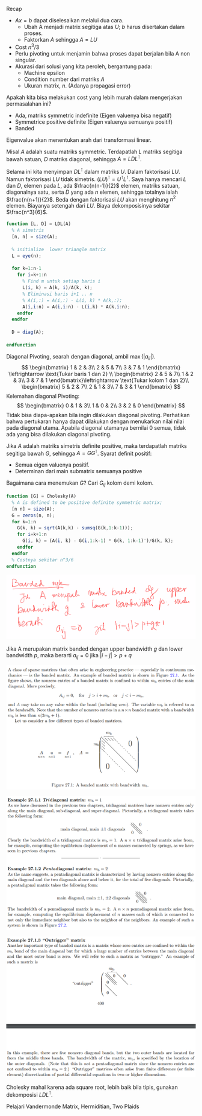 Recap

- $Ax = b$ dapat diselesaikan melalui dua cara.
  - Ubah A menjadi matrix segitiga atas $U$; $b$ harus disertakan dalam proses.
  - Faktorkan $A$ sehingga $A = LU$
- Cost $n^3/3$
- Perlu pivoting untuk menjamin bahwa proses dapat berjalan bila A non singular.
- Akurasi dari solusi yang kita peroleh, bergantung pada:
  - Machine epsilon
  - Condition number dari matriks $A$
  - Ukuran matrix, $n$. (Adanya propagasi error)

Apakah kita bisa melakukan cost yang lebih murah dalam mengerjakan permasalahan ini?

- Ada, matriks symmetric indefinite (Eigen valuenya bisa negatif)
- Symmetrice positive definite (Eigen valuenya semuanya positif)
- Banded

Eigenvalue akan menentukan arah dari transformasi linear.

Misal $A$ adalah suatu matriks symmetric. Terdapatlah $L$ matriks segitiga bawah satuan, $D$ matriks diagonal, sehingga $A = LDL^\intercal$.

Selama ini kita menyimpan $DL^\intercal$ dalam matriks $U$. Dalam faktorisasi $LU$. Namun faktorisasi $LU$ tidak simetris. $(LU)^\intercal = U^\intercal L^\intercal$. Saya hanya mencari $L$ dan $D$, elemen pada $L$, ada $\frac{n(n-1)}{2}$ elemen, matriks satuan, diagonalnya satu, serta $D$ yang ada $n$ elemen, sehingga totalnya ialah $\frac{n(n+1)}{2}$. Beda dengan faktorisasi $LU$ akan menghitung $n^2$ elemen. Biayanya setengah dari $LU$. Biaya dekomposisinya sekitar $\frac{n^3}{6}$.

```octave
function [L, D] = LDL(A)
  % A simetris
  [n, n] = size(A);

  % initialize  lower triangle matrix
  L = eye(n);

  for k=1:n-1
    for i=k+1:n
      % Find m untuk setiap baris i
      L(i, k) = A(k, i)/A(k, k);
      % Eliminasi baris i+1 .. n
      % A(i,:) = A(i,:) - L(i, k) * A(k,:);
      A(i,i:n) = A(i,i:n) - L(i,k) * A(k,i:n);
    endfor
  endfor

  D = diag(A);

endfunction
```

Diagonal Pivoting, searah dengan diagonal, ambil $\max(|a_{ii}|)$.
$$
\begin{bmatrix}
1 & 2 & 3\\
2 & 5 & 7\\
3 & 7 & 1
\end{bmatrix}
\leftrightarrow \text{Tukar baris 1 dan 2} \\
\begin{bmatrix}
2 & 5 & 7\\
1 & 2 & 3\\
3 & 7 & 1
\end{bmatrix}\leftrightarrow \text{Tukar kolom 1 dan 2}\\
\begin{bmatrix}
5 & 2 & 7\\
2 & 1 & 3\\
7 & 3 & 1
\end{bmatrix}
$$
Kelemahan diagonal Pivoting:
$$
\begin{bmatrix}
0 & 1 & 3\\
1 & 0 & 2\\
3 & 2 & 0
\end{bmatrix}
$$
Tidak bisa diapa-apakan bila ingin dilakukan diagonal pivoting. Perhatikan bahwa pertukaran hanya dapat dilakukan dengan menukarkan nilai nilai pada diagonal utama. Apabila diagonal utamanya bernilai $0$ semua, tidak ada yang bisa dilakukan diagonal pivoting. 

Jika $A$ adalah matriks simetris definite positive, maka terdapatlah matriks segitiga bawah $G$, sehingga $A = GG^\intercal$. Syarat definit positif:

- Semua eigen valuenya positif.
- Determinan dari main submatrix semuanya positive 

Bagaimana cara menemukan $G$? Cari $G_{ij}$ kolom demi kolom.

```octave
function [G] = Cholesky(A)
  % A is defined to be positive definite symmetric matrix;
  [n n] = size(A); 
  G = zeros(n, n);
  for k=1:n
    G(k, k) = sqrt(A(k,k) - sumsq(G(k,1:k-1)));
    for i=k+1:n
      G(i, k) = (A(i, k) - G(i,1:k-1) * G(k, 1:k-1)')/G(k, k);
    endfor
  endfor
  % Costnya sekitar n^3/6
endfunction
```



![image-20210315093510901](Kelas5.assets/image-20210315093510901.png)



Jika A merupakan matrix banded dengan upper bandwidth $g$ dan lower bandwidth $p$, maka berarti $a_{ij} = 0$ jika $|i - j| > p + q$

![image-20210315094216254](Kelas5.assets/image-20210315094216254.png)

![image-20210315094240105](Kelas5.assets/image-20210315094240105.png)

![image-20210315094259017](Kelas5.assets/image-20210315094259017.png)

Cholesky mahal karena ada square root, lebih baik bila tipis, gunakan dekomposisi $LDL^\intercal$.

Pelajari Vandermonde Matrix, Hermiditian, Two Plaids